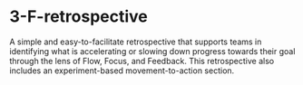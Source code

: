 # 3-F-retrospective
A simple and easy-to-facilitate retrospective that supports teams in identifying what is accelerating or slowing down progress towards their goal through the lens of Flow, Focus, and Feedback. This retrospective also includes an experiment-based movement-to-action section.
